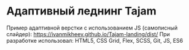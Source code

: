 # Адаптивный леднинг Tajam

Пример адаптивной верстки с использованием JS (самописный слайдер):
https://ivanmikheev.github.io/Tajam-landing/dist/
При разработке использовал: HTML5, CSS Grid, Flex, SCSS, Git, JS, ES6
